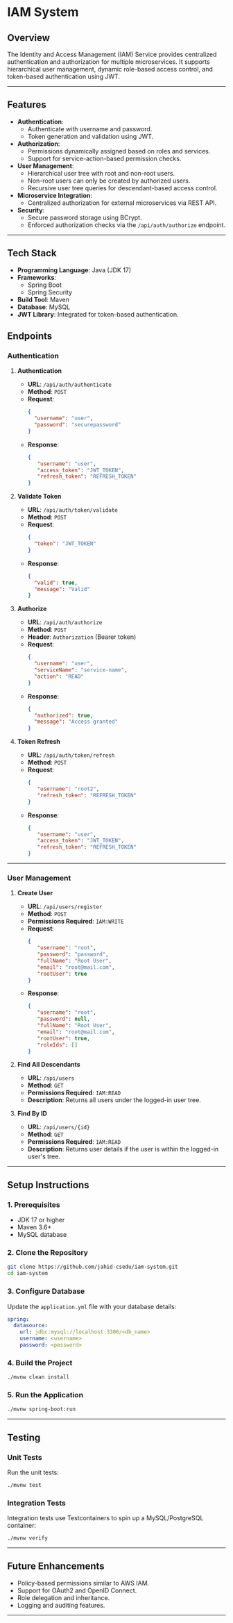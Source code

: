 
# **IAM System**

## **Overview**
The Identity and Access Management (IAM) Service provides centralized authentication and authorization for multiple microservices. It supports hierarchical user management, dynamic role-based access control, and token-based authentication using JWT.

---

## **Features**
- **Authentication**:
    - Authenticate with username and password.
    - Token generation and validation using JWT.
- **Authorization**:
    - Permissions dynamically assigned based on roles and services.
    - Support for service-action-based permission checks.
- **User Management**:
    - Hierarchical user tree with root and non-root users.
    - Non-root users can only be created by authorized users.
    - Recursive user tree queries for descendant-based access control.
- **Microservice Integration**:
    - Centralized authorization for external microservices via REST API.
- **Security**:
    - Secure password storage using BCrypt.
    - Enforced authorization checks via the `/api/auth/authorize` endpoint.

---

## **Tech Stack**
- **Programming Language**: Java (JDK 17)
- **Frameworks**:
    - Spring Boot
    - Spring Security
- **Build Tool**: Maven
- **Database**: MySQL
- **JWT Library**: Integrated for token-based authentication.

## **Endpoints**

### **Authentication**
1. **Authentication**
    - **URL**: `/api/auth/authenticate`
    - **Method**: `POST`
    - **Request**:
      ```json
      {
        "username": "user",
        "password": "securepassword"
      }
      ```
    - **Response**:
      ```json
      {
         "username": "user",
         "access_token": "JWT_TOKEN",
         "refresh_token": "REFRESH_TOKEN"
      }
      ```

2. **Validate Token**
    - **URL**: `/api/auth/token/validate`
    - **Method**: `POST`
    - **Request**:
      ```json
      {
        "token": "JWT_TOKEN"
      }
      ```
    - **Response**:
      ```json
      {
        "valid": true,
        "message": "Valid"
      }
      ```

3. **Authorize**
    - **URL**: `/api/auth/authorize`
    - **Method**: `POST`
    - **Header**: `Authorization` (Bearer token)
    - **Request**:
      ```json
      {
        "username": "user",
        "serviceName": "service-name",
        "action": "READ"
      }
      ```
    - **Response**:
      ```json
      {
        "authorized": true,
        "message": "Access granted"
      }
      ```

4. **Token Refresh**
    - **URL**: `/api/auth/token/refresh`
    - **Method**: `POST`
    - **Request**:
      ```json
      {
         "username": "root2",
         "refresh_token": "REFRESH_TOKEN"
      }
      ```
    - **Response**:
      ```json
      {
         "username": "user",
         "access_token": "JWT_TOKEN",
         "refresh_token": "REFRESH_TOKEN"
      }
      ```

---

### **User Management**
1. **Create User**
    - **URL**: `/api/users/register`
    - **Method**: `POST`
    - **Permissions Required**: `IAM:WRITE`
    - **Request**:
      ```json
      {
         "username": "root",
         "password": "password",
         "fullName": "Root User",
         "email": "root@mail.com",
         "rootUser": true
      }
      ```
    - **Response**:
      ```json
      {
         "username": "root",
         "password": null,
         "fullName": "Root User",
         "email": "root@mail.com",
         "rootUser": true,
         "roleIds": []
      }
      ```

2. **Find All Descendants**
    - **URL**: `/api/users`
    - **Method**: `GET`
    - **Permissions Required**: `IAM:READ`
    - **Description**: Returns all users under the logged-in user tree.

3. **Find By ID**
    - **URL**: `/api/users/{id}`
    - **Method**: `GET`
    - **Permissions Required**: `IAM:READ`
    - **Description**: Returns user details if the user is within the logged-in user's tree.

---

## **Setup Instructions**

### **1. Prerequisites**
- JDK 17 or higher
- Maven 3.6+
- MySQL database

### **2. Clone the Repository**
```bash
git clone https://github.com/jahid-csedu/iam-system.git
cd iam-system
```

### **3. Configure Database**
Update the `application.yml` file with your database details:
```yaml
spring:
  datasource:
    url: jdbc:mysql://localhost:3306/<db_name>
    username: <username>
    password: <password>
```

### **4. Build the Project**
```bash
./mvnw clean install
```

### **5. Run the Application**
```bash
./mvnw spring-boot:run
```

---

## **Testing**
### **Unit Tests**
Run the unit tests:
```bash
./mvnw test
```

### **Integration Tests**
Integration tests use Testcontainers to spin up a MySQL/PostgreSQL container:
```bash
./mvnw verify
```

---

## **Future Enhancements**
- Policy-based permissions similar to AWS IAM.
- Support for OAuth2 and OpenID Connect.
- Role delegation and inheritance.
- Logging and auditing features.

---
